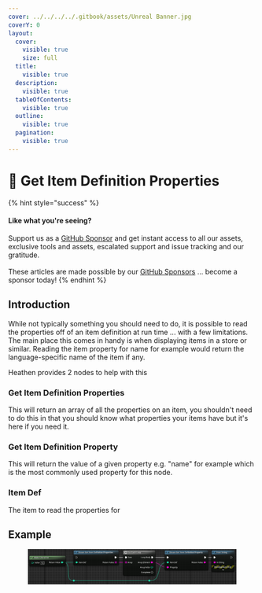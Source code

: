 ```yaml
---
cover: ../../../../.gitbook/assets/Unreal Banner.jpg
coverY: 0
layout:
  cover:
    visible: true
    size: full
  title:
    visible: true
  description:
    visible: true
  tableOfContents:
    visible: true
  outline:
    visible: true
  pagination:
    visible: true
---
```


# 🔵 Get Item Definition Properties

{% hint style="success" %}
#### Like what you're seeing?

Support us as a [GitHub Sponsor](../../../../where-to-buy/become-a-sponsor.md) and get instant access to all our assets, exclusive tools and assets, escalated support and issue tracking and our gratitude.\
\
These articles are made possible by our [GitHub Sponsors](../../../../where-to-buy/become-a-sponsor.md) ... become a sponsor today!
{% endhint %}

## Introduction

While not typically something you should need to do, it is possible to read the properties off of an item definition at run time ... with a few limitations. The main place this comes in handy is when displaying items in a store or similar. Reading the item property for name for example would return the language-specific name of the item if any.

Heathen provides 2 nodes to help with this

### Get Item Definition Properties

This will return an array of all the properties on an item, you shouldn't need to do this in that you should know what properties your items have but it's here if you need it.

### Get Item Definition Property

This will return the value of a given property e.g. "name" for example which is the most commonly used property for this node.

### Item Def

The item to read the properties for

## Example

<figure><img src="../../../../.gitbook/assets/image (16) (1) (1) (1) (1) (1).png" alt=""><figcaption></figcaption></figure>
